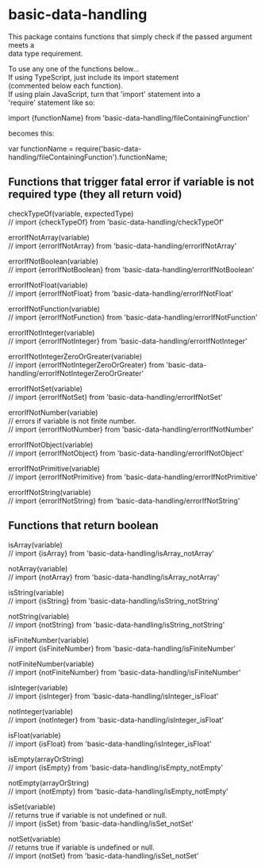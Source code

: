 # basic-data-handling

This package contains functions that simply check if the passed argument meets a  
data type requirement.

To use any one of the functions below...  
If using TypeScript, just include its import statement  
(commented below each function).  
If using plain JavaScript, turn that 'import' statement into a  
'require' statement like so:

import {functionName} from 'basic-data-handling/fileContainingFunction'  

becomes this:

var functionName = require('basic-data-handling/fileContainingFunction').functionName;


## Functions that trigger fatal error if variable is not <br>required type (they all return void)

checkTypeOf(variable, expectedType)  
   // import {checkTypeOf} from 'basic-data-handling/checkTypeOf'

errorIfNotArray(variable)  
   // import {errorIfNotArray} from 'basic-data-handling/errorIfNotArray'

errorIfNotBoolean(variable)  
   // import {errorIfNotBoolean} from 'basic-data-handling/errorIfNotBoolean'

errorIfNotFloat(variable)  
   // import {errorIfNotFloat} from 'basic-data-handling/errorIfNotFloat'

errorIfNotFunction(variable)  
   // import {errorIfNotFunction} from 'basic-data-handling/errorIfNotFunction'

errorIfNotInteger(variable)  
   // import {errorIfNotInteger} from 'basic-data-handling/errorIfNotInteger'

errorIfNotIntegerZeroOrGreater(variable)  
   // import {errorIfNotIntegerZeroOrGreater} from 'basic-data-handling/errorIfNotIntegerZeroOrGreater'

errorIfNotSet(variable)  
    // import {errorIfNotSet} from 'basic-data-handling/errorIfNotSet'

errorIfNotNumber(variable)  
   // errors if variable is not finite number.  
   // import {errorIfNotNumber} from 'basic-data-handling/errorIfNotNumber'  

errorIfNotObject(variable)   
   // import {errorIfNotObject} from 'basic-data-handling/errorIfNotObject'

errorIfNotPrimitive(variable)   
   // import {errorIfNotPrimitive} from 'basic-data-handling/errorIfNotPrimitive'

errorIfNotString(variable)  
   // import {errorIfNotString} from 'basic-data-handling/errorIfNotString'


## Functions that return boolean

isArray(variable)  
    // import {isArray} from 'basic-data-handling/isArray_notArray'

notArray(variable)  
   //  import {notArray} from 'basic-data-handling/isArray_notArray'

isString(variable)  
   //  import {isString} from 'basic-data-handling/isString_notString'

notString(variable)  
   //  import {notString} from 'basic-data-handling/isString_notString'

isFiniteNumber(variable)  
   // import {isFiniteNumber} from 'basic-data-handling/isFiniteNumber'

notFiniteNumber(variable)  
   // import {notFiniteNumber} from 'basic-data-handling/isFiniteNumber'

isInteger(variable)   
   // import {isInteger} from 'basic-data-handling/isInteger_isFloat'

notInteger(variable)   
   //  import {notInteger} from 'basic-data-handling/isInteger_isFloat'

isFloat(variable)   
   // import {isFloat} from 'basic-data-handling/isInteger_isFloat'

isEmpty(arrayOrString)    
   // import {isEmpty} from 'basic-data-handling/isEmpty_notEmpty'

notEmpty(arrayOrString)  
   // import {notEmpty} from 'basic-data-handling/isEmpty_notEmpty'

isSet(variable)  
   // returns true if variable is not undefined or null.  
   // import {isSet} from  'basic-data-handling/isSet_notSet'

notSet(variable)  
   // returns true if variable is undefined or null.  
   // import {notSet}  from 'basic-data-handling/isSet_notSet'